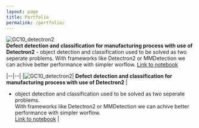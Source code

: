 ```yaml
---
layout: page
title: Portfolio
permalink: /portfolio/
---
```


![GC10_detectron2](https://tkasperek.github.io/about_me/images/projects-GC10_detectron2.png)  
**Defect detection and classification for manufacturing process with use of Detectron2** - object detection and classification used to be solved as two seperate problems. With frameworks like Detectron2 or MMDetection we can achive better performance with simpler worflow.  [Link to notebook](https://github.com/tkasperek/Detectron2_-_GC10-DET_Pascal_VOC_dataset/blob/master/_Detectron2___GC10_DET_Pascal_VOC_dataset.ipynb)





|--|--|
|![GC10_detectron2](https://tkasperek.github.io/about_me/images/projects-GC10_detectron2.png)| **Defect detection and classification for manufacturing process with use of Detectron2** |  
- object detection and classification used to be solved as two seperate problems.  
With frameworks like Detectron2 or MMDetection we can achive better performance with simpler worflow.  
[Link to notebook](https://github.com/tkasperek/Detectron2_-_GC10-DET_Pascal_VOC_dataset/blob/master/_Detectron2___GC10_DET_Pascal_VOC_dataset.ipynb) |

